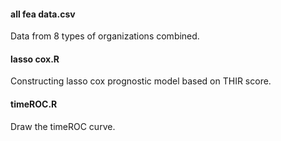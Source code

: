 #### all fea data.csv

Data from 8 types of organizations combined.

#### lasso cox.R

Constructing lasso cox prognostic model based on THIR score.

#### timeROC.R

Draw the timeROC curve.